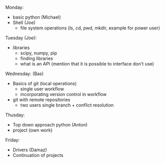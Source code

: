 Monday:
- basic python (Michael)
- Shell (Joe)
    - file system operations (ls, cd, pwd, mkdir, example for power user)

Tuesday (Joe):
- libraries
    - scipy, numpy, pip
    - finding libraries
    - what is an API (mention that it is possible to interface don't use)

Wednesday: (Bas)
- Basics of git (local operations)
    - single user workflow
    - incorporating version control in workflow
- git with remote repositories
    - two users single branch + conflict resolution

Thusday:
- Top down approach python (Anton)
- project (own work)

Friday:
- Drivers  (Damaz)
- Continuation of projects
